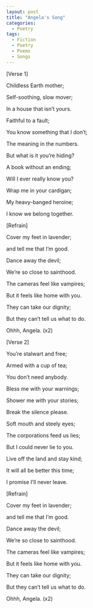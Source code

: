 ```yaml
---
layout: post
title: "Angela's Song"
categories:
  - Poetry
tags:
  - Fiction
  - Poetry
  - Poems
  - Songs
---
```




[Verse 1]

Childless Earth mother;

Self-soothing, slow mover;

In a house that isn’t yours.

Faithful to a fault;

You know something that I don’t;

The meaning in the numbers.

But what is it you’re hiding?

A book without an ending;

Will I ever really know you?

Wrap me in your cardigan;

My heavy-banged heroine;

I know we belong together.

[Refrain]

Cover my feet in lavender;

and tell me that I’m good.

Dance away the devil;

We’re so close to sainthood.

The cameras feel like vampires;

But it feels like home with you.

They can take our dignity;

But they can’t tell us what to do.

Ohhh, Angela. (x2)

[Verse 2]

You’re stalwart and free;

Armed with a cup of tea;

You don’t need anybody.

Bless me with your warnings;

Shower me with your stories;

Break the silence please.

Soft mouth and steely eyes;

The corporations feed us lies;

But I could never lie to you.

Live off the land and stay kind;

It will all be better this time;

I promise I’ll never leave.

[Refrain]

Cover my feet in lavender;

and tell me that I’m good.

Dance away the devil;

We’re so close to sainthood.

The cameras feel like vampires;

But it feels like home with you.

They can take our dignity;

But they can’t tell us what to do.

Ohhh, Angela. (x2)


